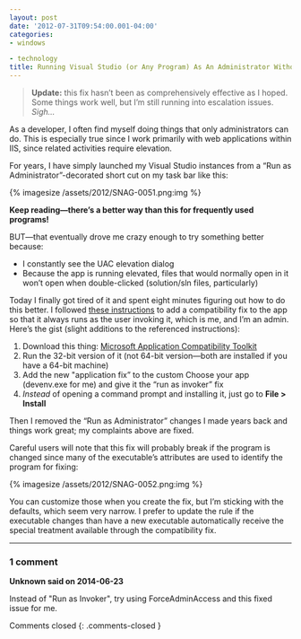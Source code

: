 ```yaml
---
layout: post
date: '2012-07-31T09:54:00.001-04:00'
categories:
- windows

- technology
title: Running Visual Studio (or Any Program) As An Administrator Without Prompting for Elevation
---
```


> **Update:** this fix hasn’t been as comprehensively effective as I hoped. Some things work well, but I’m still running into escalation issues. *Sigh...*

As a developer, I often find myself doing things that only administrators can do. This is especially true since I work primarily with web applications within IIS, since related activities require elevation.

For years, I have simply launched my Visual Studio instances from a “Run as Administrator”-decorated short cut on my task bar like this:

{% imagesize /assets/2012/SNAG-0051.png:img %}

**Keep reading—there’s a better way than this for frequently used programs!**

BUT—that eventually drove me crazy enough to try something better because:  

* I constantly see the UAC elevation dialog
* Because the app is running elevated, files that would normally open in it won’t open when double-clicked (solution/sln files, particularly)

Today I finally got tired of it and spent eight minutes figuring out how to do this better. I followed [these instructions](http://cybernetnews.com/helpful-tip-disable-uac-prompt-for-an-application/) to add a compatibility fix to the app so that it always runs as the user invoking it, which is me, and I’m an admin. Here’s the gist (slight additions to the referenced instructions):

1. Download this thing: [Microsoft Application Compatibility Toolkit](http://www.microsoft.com/en-us/download/details.aspx?id=7352)
2. Run the 32-bit version of it (not 64-bit version—both are installed if you have a 64-bit machine)
3. Add the new "application fix” to the custom Choose your app (devenv.exe for me) and give it the “run as invoker” fix
4. *Instead* of opening a command prompt and installing it, just go to **File > Install**

Then I removed the “Run as Administrator” changes I made years back and things work great; my complaints above are fixed.

Careful users will note that this fix will probably break if the program is changed since many of the executable’s attributes are used to identify the program for fixing:

{% imagesize /assets/2012/SNAG-0052.png:img %}

You can customize those when you create the fix, but I’m sticking with the defaults, which seem very narrow. I prefer to update the rule if the executable changes than have a new executable automatically receive the special treatment available through the compatibility fix.

---

### 1 comment

**Unknown said on 2014-06-23**

Instead of "Run as Invoker", try using ForceAdminAccess and this fixed issue for me.

Comments closed
{: .comments-closed }